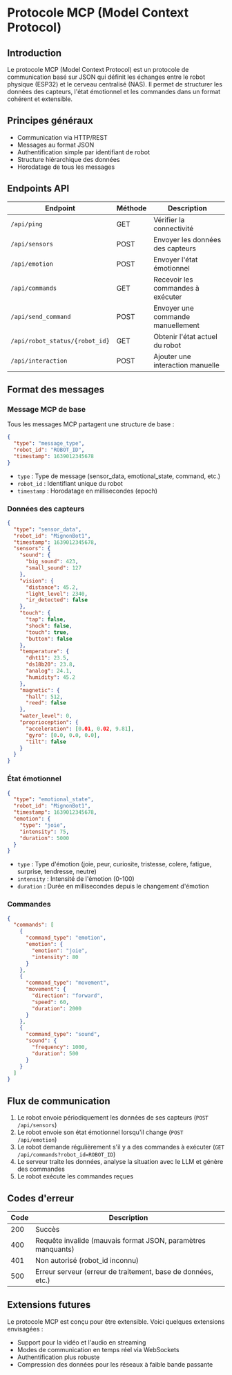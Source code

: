 # Protocole MCP (Model Context Protocol)

## Introduction

Le protocole MCP (Model Context Protocol) est un protocole de communication basé sur JSON qui définit les échanges entre le robot physique (ESP32) et le cerveau centralisé (NAS). Il permet de structurer les données des capteurs, l'état émotionnel et les commandes dans un format cohérent et extensible.

## Principes généraux

- Communication via HTTP/REST
- Messages au format JSON
- Authentification simple par identifiant de robot
- Structure hiérarchique des données
- Horodatage de tous les messages

## Endpoints API

| Endpoint | Méthode | Description |
|----------|---------|-------------|
| `/api/ping` | GET | Vérifier la connectivité |
| `/api/sensors` | POST | Envoyer les données des capteurs |
| `/api/emotion` | POST | Envoyer l'état émotionnel |
| `/api/commands` | GET | Recevoir les commandes à exécuter |
| `/api/send_command` | POST | Envoyer une commande manuellement |
| `/api/robot_status/{robot_id}` | GET | Obtenir l'état actuel du robot |
| `/api/interaction` | POST | Ajouter une interaction manuelle |

## Format des messages

### Message MCP de base

Tous les messages MCP partagent une structure de base :

```json
{
  "type": "message_type",
  "robot_id": "ROBOT_ID",
  "timestamp": 1639012345678
}
```

- `type` : Type de message (sensor_data, emotional_state, command, etc.)
- `robot_id` : Identifiant unique du robot
- `timestamp` : Horodatage en millisecondes (epoch)

### Données des capteurs

```json
{
  "type": "sensor_data",
  "robot_id": "MignonBot1",
  "timestamp": 1639012345678,
  "sensors": {
    "sound": {
      "big_sound": 423,
      "small_sound": 127
    },
    "vision": {
      "distance": 45.2,
      "light_level": 2340,
      "ir_detected": false
    },
    "touch": {
      "tap": false,
      "shock": false,
      "touch": true,
      "button": false
    },
    "temperature": {
      "dht11": 23.5,
      "ds18b20": 23.8,
      "analog": 24.1,
      "humidity": 45.2
    },
    "magnetic": {
      "hall": 512,
      "reed": false
    },
    "water_level": 0,
    "proprioception": {
      "acceleration": [0.01, 0.02, 9.81],
      "gyro": [0.0, 0.0, 0.0],
      "tilt": false
    }
  }
}
```

### État émotionnel

```json
{
  "type": "emotional_state",
  "robot_id": "MignonBot1",
  "timestamp": 1639012345678,
  "emotion": {
    "type": "joie",
    "intensity": 75,
    "duration": 5000
  }
}
```

- `type` : Type d'émotion (joie, peur, curiosite, tristesse, colere, fatigue, surprise, tendresse, neutre)
- `intensity` : Intensité de l'émotion (0-100)
- `duration` : Durée en millisecondes depuis le changement d'émotion

### Commandes

```json
{
  "commands": [
    {
      "command_type": "emotion",
      "emotion": {
        "emotion": "joie",
        "intensity": 80
      }
    },
    {
      "command_type": "movement",
      "movement": {
        "direction": "forward",
        "speed": 60,
        "duration": 2000
      }
    },
    {
      "command_type": "sound",
      "sound": {
        "frequency": 1000,
        "duration": 500
      }
    }
  ]
}
```

## Flux de communication

1. Le robot envoie périodiquement les données de ses capteurs (`POST /api/sensors`)
2. Le robot envoie son état émotionnel lorsqu'il change (`POST /api/emotion`)
3. Le robot demande régulièrement s'il y a des commandes à exécuter (`GET /api/commands?robot_id=ROBOT_ID`)
4. Le serveur traite les données, analyse la situation avec le LLM et génère des commandes
5. Le robot exécute les commandes reçues

## Codes d'erreur

| Code | Description |
|------|-------------|
| 200 | Succès |
| 400 | Requête invalide (mauvais format JSON, paramètres manquants) |
| 401 | Non autorisé (robot_id inconnu) |
| 500 | Erreur serveur (erreur de traitement, base de données, etc.) |

## Extensions futures

Le protocole MCP est conçu pour être extensible. Voici quelques extensions envisagées :

- Support pour la vidéo et l'audio en streaming
- Modes de communication en temps réel via WebSockets
- Authentification plus robuste
- Compression des données pour les réseaux à faible bande passante
